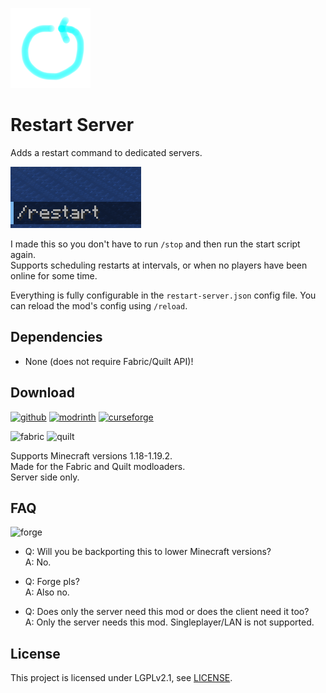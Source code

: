 ![Restart Server icon](docs/media/icon_128x128.png)

# Restart Server

Adds a restart command to dedicated servers.

![Restart command screenshot](docs/media/command_preview.png)

I made this so you don't have to run `/stop` and then run the start script again.  
Supports scheduling restarts at intervals, or when no players have been online for some time.

Everything is fully configurable in the `restart-server.json` config file. You can reload the mod's config using `/reload`.

## Dependencies

- None (does not require Fabric/Quilt API)!

## Download

[![github](https://cdn.jsdelivr.net/npm/@intergrav/devins-badges@2/assets/cozy/available/github_vector.svg)](https://github.com/Steveplays28/restart-server)
[![modrinth](https://cdn.jsdelivr.net/npm/@intergrav/devins-badges@2/assets/cozy/available/modrinth_vector.svg)](https://modrinth.com/mod/restart-server)
[![curseforge](https://cdn.jsdelivr.net/npm/@intergrav/devins-badges@2/assets/cozy/available/curseforge_vector.svg)](https://www.curseforge.com/minecraft/mc-mods/restart-server)

![fabric](https://cdn.jsdelivr.net/npm/@intergrav/devins-badges@2/assets/compact/supported/fabric_vector.svg)
![quilt](https://cdn.jsdelivr.net/npm/@intergrav/devins-badges@2/assets/compact/supported/quilt_vector.svg)

Supports Minecraft versions 1.18-1.19.2.  
Made for the Fabric and Quilt modloaders.  
Server side only.

## FAQ

![forge](https://cdn.jsdelivr.net/npm/@intergrav/devins-badges@2/assets/cozy/unsupported/forge_vector.svg)

- Q: Will you be backporting this to lower Minecraft versions?  
A: No.

- Q: Forge pls?  
A: Also no.

- Q: Does only the server need this mod or does the client need it too?  
A: Only the server needs this mod. Singleplayer/LAN is not supported.

## License

This project is licensed under LGPLv2.1, see [LICENSE](https://github.com/Steveplays28/restart-server/blob/main/LICENSE).
